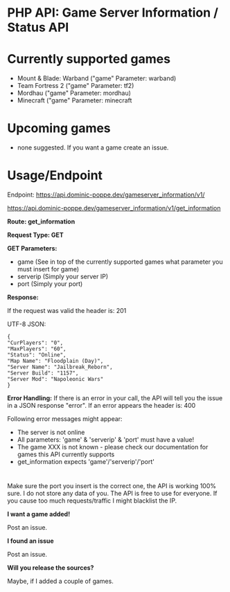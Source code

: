
# PHP API: Game Server Information / Status API

# Currently supported games

 - Mount & Blade: Warband ("game" Parameter: warband)
 - Team Fortress 2 ("game" Parameter: tf2)
 - Mordhau ("game" Parameter: mordhau)
 - Minecraft ("game" Parameter: minecraft

# Upcoming games

- none suggested. If you want a game create an issue.

# Usage/Endpoint

Endpoint: https://api.dominic-poppe.dev/gameserver_information/v1/

https://api.dominic-poppe.dev/gameserver_information/v1/get_information

**Route: get_information**

**Request Type: GET**

**GET Parameters:**
- game (See in top of the currently supported games what parameter you must insert for game)
- serverip (Simply your server IP)
- port (Simply your port)

**Response:**

If the request was valid the header is: 201

UTF-8 JSON:

    { 
    "CurPlayers": "0", 
    "MaxPlayers": "60", 
    "Status": "Online", 
    "Map Name": "Floodplain (Day)", 
    "Server Name": "Jailbreak_Reborn", 
    "Server Build": "1157", 
    "Server Mod": "Napoleonic Wars" 
    }

**Error Handling:**
If there is an error in your call, the API will tell you the issue in a JSON response "error".
If an error appears the header is: 400

Following error messages might appear:

 - The server is not online
 - All parameters: 'game' & 'serverip' & 'port' must have a value!
 - The game XXX is not known - please check our documentation for games this API currently supports
 - get_information expects 'game'/'serverip'/'port'

#

Make sure the port you insert is the correct one, the API is working 100% sure.
I do not store any data of you. The API is free to use for everyone.
If you cause too much requests/traffic I might blacklist the IP.

**I want a game added!**

Post an issue.

**I found an issue**

Post an issue.

**Will you release the sources?**

Maybe, if I added a couple of games.
